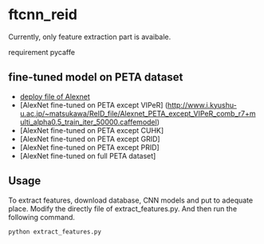 # ftcnn_reid
Currently, only feature extraction part is avaibale. 

requirement pycaffe

## fine-tuned model on PETA dataset
* [deploy file of Alexnet](http://www.i.kyushu-u.ac.jp/~matsukawa/ReID_files/Alexnet_deploy.prototxt) 
* [AlexNet fine-tuned on PETA except VIPeR] (http://www.i.kyushu-u.ac.jp/~matsukawa/ReID_file/Alexnet_PETA_except_VIPeR_comb_r7+multi_alpha0.5_train_iter_50000.caffemodel) 
* [AlexNet fine-tuned on PETA except CUHK]
* [AlexNet fine-tuned on PETA except GRID]
* [AlexNet fine-tuned on PETA except PRID]
* [AlexNet fine-tuned on full PETA dataset]

## Usage
To extract features, download database, CNN models and put to adequate place. 
Modify the directly file of extract_features.py. 
And then run the following command. 

```
python extract_features.py
```
